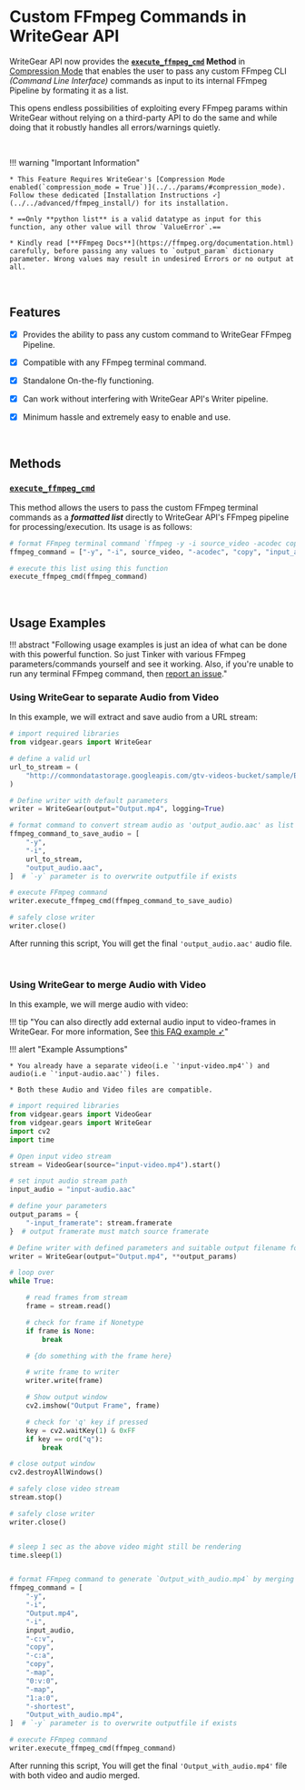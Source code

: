 <!--
===============================================
vidgear library source-code is deployed under the Apache 2.0 License:

Copyright (c) 2019 Abhishek Thakur(@abhiTronix) <abhi.una12@gmail.com>

Licensed under the Apache License, Version 2.0 (the "License");
you may not use this file except in compliance with the License.
You may obtain a copy of the License at

   http://www.apache.org/licenses/LICENSE-2.0

Unless required by applicable law or agreed to in writing, software
distributed under the License is distributed on an "AS IS" BASIS,
WITHOUT WARRANTIES OR CONDITIONS OF ANY KIND, either express or implied.
See the License for the specific language governing permissions and
limitations under the License.
===============================================
-->

# Custom FFmpeg Commands in WriteGear API

WriteGear API now provides the **[`execute_ffmpeg_cmd`](../../../../../bonus/reference/writegear/#vidgear.gears.writegear.WriteGear.execute_ffmpeg_cmd) Method** in [Compression Mode](../../overview/) that enables the user to pass any custom FFmpeg CLI _(Command Line Interface)_ commands as input to its internal FFmpeg Pipeline by formating it as a list. 

This opens endless possibilities of exploiting every FFmpeg params within WriteGear without relying on a third-party API to do the same and while doing that it robustly handles all errors/warnings quietly.


&nbsp;


!!! warning "Important Information"

    * This Feature Requires WriteGear's [Compression Mode enabled(`compression_mode = True`)](../../params/#compression_mode). Follow these dedicated [Installation Instructions ➶](../../advanced/ffmpeg_install/) for its installation.

    * ==Only **python list** is a valid datatype as input for this function, any other value will throw `ValueError`.==

    * Kindly read [**FFmpeg Docs**](https://ffmpeg.org/documentation.html) carefully, before passing any values to `output_param` dictionary parameter. Wrong values may result in undesired Errors or no output at all.

&nbsp;

## Features 

- [x] Provides the ability to pass any custom command to WriteGear FFmpeg Pipeline.

- [x] Compatible with any FFmpeg terminal command.

- [x] Standalone On-the-fly functioning.

- [x] Can work without interfering with WriteGear API's Writer pipeline.

- [x] Minimum hassle and extremely easy to enable and use. 



&nbsp;


## Methods

### **[`execute_ffmpeg_cmd`](../../../../../bonus/reference/writegear/#vidgear.gears.writegear.WriteGear.execute_ffmpeg_cmd)** 

This method allows the users to pass the custom FFmpeg terminal commands as a _**formatted list**_ directly to WriteGear API's FFmpeg pipeline for processing/execution. Its usage is as follows: 
  
```python
# format FFmpeg terminal command `ffmpeg -y -i source_video -acodec copy input_audio.aac` as a list
ffmpeg_command = ["-y", "-i", source_video, "-acodec", "copy", "input_audio.aac"]

# execute this list using this function
execute_ffmpeg_cmd(ffmpeg_command)
```


&nbsp;


## Usage Examples

!!! abstract "Following usage examples is just an idea of what can be done with this powerful function. So just Tinker with various FFmpeg parameters/commands yourself and see it working. Also, if you're unable to run any terminal FFmpeg command, then [report an issue](../../../../../contribution/issue/)."


### Using WriteGear to separate Audio from Video

In this example, we will extract and save audio from a URL stream:

```python linenums="1" hl_lines="13-18 21"
# import required libraries
from vidgear.gears import WriteGear

# define a valid url
url_to_stream = (
    "http://commondatastorage.googleapis.com/gtv-videos-bucket/sample/BigBuckBunny.mp4"
)

# Define writer with default parameters
writer = WriteGear(output="Output.mp4", logging=True)

# format command to convert stream audio as 'output_audio.aac' as list
ffmpeg_command_to_save_audio = [
    "-y",
    "-i",
    url_to_stream,
    "output_audio.aac",
]  # `-y` parameter is to overwrite outputfile if exists

# execute FFmpeg command
writer.execute_ffmpeg_cmd(ffmpeg_command_to_save_audio)

# safely close writer
writer.close()
```

After running this script, You will get the final `'output_audio.aac'` audio file.

&nbsp;

### Using WriteGear to merge Audio with Video

In this example, we will merge audio with video:

!!! tip "You can also directly add external audio input to video-frames in WriteGear. For more information, See [this FAQ example ➶](../../../../../help/writegear_faqs/#how-add-external-audio-file-input-to-video-frames)"

!!! alert "Example Assumptions"

    * You already have a separate video(i.e `'input-video.mp4'`) and audio(i.e `'input-audio.aac'`) files.

    * Both these Audio and Video files are compatible.


```python linenums="1" hl_lines="59-75 78"
# import required libraries
from vidgear.gears import VideoGear
from vidgear.gears import WriteGear
import cv2
import time

# Open input video stream
stream = VideoGear(source="input-video.mp4").start()

# set input audio stream path
input_audio = "input-audio.aac"

# define your parameters
output_params = {
    "-input_framerate": stream.framerate
}  # output framerate must match source framerate

# Define writer with defined parameters and suitable output filename for e.g. `Output.mp4`
writer = WriteGear(output="Output.mp4", **output_params)

# loop over
while True:

    # read frames from stream
    frame = stream.read()

    # check for frame if Nonetype
    if frame is None:
        break

    # {do something with the frame here}

    # write frame to writer
    writer.write(frame)

    # Show output window
    cv2.imshow("Output Frame", frame)

    # check for 'q' key if pressed
    key = cv2.waitKey(1) & 0xFF
    if key == ord("q"):
        break

# close output window
cv2.destroyAllWindows()

# safely close video stream
stream.stop()

# safely close writer
writer.close()


# sleep 1 sec as the above video might still be rendering
time.sleep(1)


# format FFmpeg command to generate `Output_with_audio.mp4` by merging input_audio in above rendered `Output.mp4`
ffmpeg_command = [
    "-y",
    "-i",
    "Output.mp4",
    "-i",
    input_audio,
    "-c:v",
    "copy",
    "-c:a",
    "copy",
    "-map",
    "0:v:0",
    "-map",
    "1:a:0",
    "-shortest",
    "Output_with_audio.mp4",
]  # `-y` parameter is to overwrite outputfile if exists

# execute FFmpeg command
writer.execute_ffmpeg_cmd(ffmpeg_command)
```

After running this script, You will get the final `'Output_with_audio.mp4'` file with both video and audio merged.

&nbsp;
